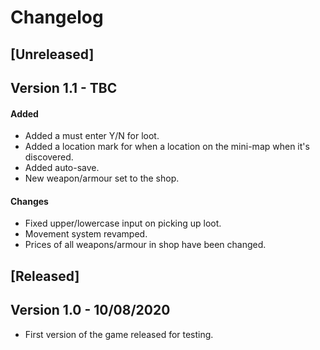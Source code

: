 Changelog
=

[Unreleased]
-
Version 1.1 - TBC
-
#### Added
- Added a must enter Y/N for loot.
- Added a location mark for when a location on the mini-map when it's discovered.
- Added auto-save.
- New weapon/armour set to the shop.


#### Changes
- Fixed upper/lowercase input on picking up loot.
- Movement system revamped.
- Prices of all weapons/armour in shop have been changed.

[Released]
-
Version 1.0 - 10/08/2020
-
- First version of the game released for testing.


